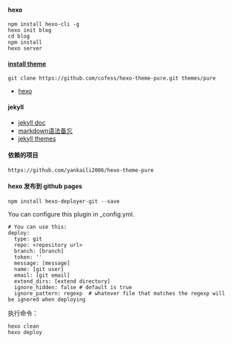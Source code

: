 
#### hexo

    npm install hexo-cli -g
    hexo init blog
    cd blog
    npm install
    hexo server

#### [install theme](https://github.com/cofess/hexo-theme-pure)
    
    git clone https://github.com/cofess/hexo-theme-pure.git themes/pure
        

- [hexo](https://hexo.io/zh-cn/)

#### jekyll

- [jekyll doc](https://jekyllrb.com/docs/)
- [markdown语法备忘](https://github.com/adam-p/markdown-here/wiki/Markdown-Cheatsheet)
- [jekyll themes](http://jekyllthemes.org/)

#### 依赖的项目

    https://github.com/yankaili2006/hexo-theme-pure
    

#### hexo 发布到 github pages

    npm install hexo-deployer-git --save

You can configure this plugin in _config.yml.

    # You can use this:
    deploy:
      type: git
      repo: <repository url>
      branch: [branch]
      token: ''
      message: [message]
      name: [git user]
      email: [git email]
      extend_dirs: [extend directory]
      ignore_hidden: false # default is true
      ignore_pattern: regexp  # whatever file that matches the regexp will be ignored when deploying

执行命令：

    hexo clean
    hexo deploy
    